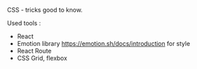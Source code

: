CSS - tricks good to know.

Used tools :
- React
- Emotion library https://emotion.sh/docs/introduction for style
- React Route
- CSS Grid, flexbox
